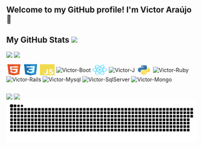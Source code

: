 ## **Welcome to my GitHub profile! I'm Victor Araújo 🙂**

##  My GitHub Stats <img src = "https://i.pinimg.com/originals/65/c4/f4/65c4f452571be1261e9c623f7da488ac.gif" width = 35px> 

<div id="scores" >
   <img display="flex" align="center" src="https://github-readme-stats.anuraghazra1.vercel.app/api?username=VictorAraujo00&show_icons=true&theme=dark" />
   <img align="center" display="flex" src="https://github-readme-stats.vercel.app/api/top-langs/?username=VictorAraujo00&layout=compact&langs_count=7&theme=dark" />
</div>

<div style="display: inline_block"><br>
  
            
  
  <img align="center" alt="Victor-HTML" height="30" width="40" src="https://raw.githubusercontent.com/devicons/devicon/master/icons/html5/html5-original.svg">
  <img align="center" alt="Victor-CSS" height="30" width="40" src="https://raw.githubusercontent.com/devicons/devicon/master/icons/css3/css3-original.svg">
  <img align="center" alt="Victor-JS" height="30" width="40" src="https://raw.githubusercontent.com/devicons/devicon/master/icons/javascript/javascript-plain.svg">
  <img align="center" alt="Victor-Boot" height="30" width="40" src="https://cdn.jsdelivr.net/gh/devicons/devicon@latest/icons/bootstrap/bootstrap-original.svg">
  <img align="center" alt="Victor-React" height="30" width="40" src="https://raw.githubusercontent.com/devicons/devicon/master/icons/react/react-original.svg">
  <img align="center" alt="Victor-J" height="30" width="40" src="https://cdn.jsdelivr.net/gh/devicons/devicon@latest/icons/java/java-original.svg">
  <img align="center" alt="Victor-Python" height="30" width="40" src="https://raw.githubusercontent.com/devicons/devicon/master/icons/python/python-original.svg">
  <img align="center" alt="Victor-Ruby" height="30" width="40" src="https://cdn.jsdelivr.net/gh/devicons/devicon@latest/icons/ruby/ruby-plain.svg">
  <img align="center" alt="Victor-Rails" height="30" width="40" src="https://cdn.jsdelivr.net/gh/devicons/devicon@latest/icons/rails/rails-plain.svg">
  <img align="center" alt="Victor-Mysql" height="30" width="40" src="https://cdn.jsdelivr.net/gh/devicons/devicon@latest/icons/mysql/mysql-original.svg">
  <img align="center" alt="Victor-SqlServer" height="30" width="40" src="https://cdn.jsdelivr.net/gh/devicons/devicon@latest/icons/microsoftsqlserver/microsoftsqlserver-original.svg">
  <img align="center" alt="Victor-Mongo" height="30" width="40" src="https://cdn.jsdelivr.net/gh/devicons/devicon@latest/icons/mongodb/mongodb-original.svg">
</div>

##

<div> 
  <a href="https://www.instagram.com/victoraraujo_x/" target="_blank"><img src="https://img.shields.io/badge/-Instagram-%23E4405F?style=for-the-badge&logo=instagram&logoColor=white" target="_blank"></a>
  <a href = "mailto:gabrielpearaujo20@gmail.com"><img src="https://img.shields.io/badge/-Gmail-%23333?style=for-the-badge&logo=gmail&logoColor=white" target="_blank"></a>
  <!--<a href="https://www.linkedin.com/in/rafaella-ballerini-45875016a" target="_blank"><img src="https://img.shields.io/badge/-LinkedIn-%230077B5?style=for-the-badge&logo=linkedin&logoColor=white" target="_blank"></a> -->
  
</div>

<picture align="center">
  <source media="(prefers-color-scheme: dark)" srcset="https://raw.githubusercontent.com/VictorAraujo00/VictorAraujo00/output/github-contribution-grid-snake-dark.svg">
  <source media="(prefers-color-scheme: light)" srcset="https://raw.githubusercontent.com/VictorAraujo00/VictorAraujo00/output/github-contribution-grid-snake-dark.svg">
  <img align="center" alt="github contribution grid snake animation" src="https://raw.githubusercontent.com/VictorAraujo00/VictorAraujo00/output/github-contribution-grid-snake.svg">
</picture>

<!--
**VictorAraujo00/victoraraujo00** is a ✨ _special_ ✨ repository because its `README.md` (this file) appears on your GitHub profile.

Here are some ideas to get you started:

- 🔭 I’m currently working on ...
- 🌱 I’m currently learning ...
- 👯 I’m looking to collaborate on ...
- 🤔 I’m looking for help with ...
- 💬 Ask me about ...
- 📫 How to reach me: ...
- 😄 Pronouns: ...
- ⚡ Fun fact: ...
-->
